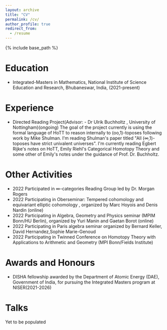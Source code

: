 ```yaml
---
layout: archive
title: "CV"
permalink: /cv/
author_profile: true
redirect_from:
  - /resume
---
```


{% include base_path %}

Education
======
* Integrated-Masters in Mathematics, National Institute of Science Education and Research, Bhubaneswar, India, (2021-present)

Experience
======
* Directed Reading Project(Advisor: - Dr Ulrik Buchholtz , University of Nottingham)(ongoing)
  The goal of the project currently is using the formal language of HoTT to reason internally to (oo,1)-toposes following work by Mike Shulman. I'm reading Shulman's paper titled "All (∞,1)-toposes have strict univalent universes".
  I'm currently reading Egbert Rijke's notes on HoTT, Emily Riehl's Categorical Homotopy Theory and some other of Emily's notes under the guidance of Prof. Dr. Buchholtz.

  
Other Activities
======
* 2022
  Participated in ∞-categories Reading Group led by Dr. Morgan Rogers 
* 2022
  Participating in Oberseminar: Tempered cohomology and equivariant elliptic cohomology , organized by Marc Hoyois and Denis Nardin  (online)
* 2022
  Participating in Algebra, Geometry and Physics seminar (MPIM Bonn/HU Berlin), organized by Yuri Manin and Gaetan Borot (online)
* 2022
  Participating in Paris algebra seminar organized by Bernard Keller, David Hernandez,Sophie Marie-Genoud
* 2022
  Participating in Twinned Conference on Homotopy Theory with Applications to Arithmetic and Geometry (MPI Bonn/Fields Institute)

  
  


Awards and Honours
======
*  DISHA fellowship awarded by the Department of Atomic Energy (DAE), Government of India, for pursuing the Integrated Masters program at NISER(2021-2026)

Talks
======
Yet to be populated 
  
